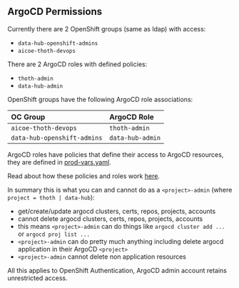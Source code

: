 ## ArgoCD Permissions 
Currently there are 2 OpenShift groups (same as ldap) with access: 
- `data-hub-openshift-admins` 
- `aicoe-thoth-devops`

There are 2 ArgoCD roles with defined policies: 
- `thoth-admin `
- `data-hub-admin`

OpenShift groups have the following ArgoCD role associations:

| OC Group                    | ArgoCD Role      |
|:--------------------------- |:---------------- |
| `aicoe-thoth-devops`        | `thoth-admin`    |
| `data-hub-openshift-admins` | `data-hub-admin` |

ArgoCD roles have policies that define their access to ArgoCD resources, they are defined in [prod-vars.yaml](https://github.com/AICoE/argocd-customization/blob/master/vars/prod-vars.yaml).

Read about how these policies and roles work [here](https://argoproj.github.io/argo-cd/operator-manual/rbac/).

In summary this is what you can and cannot do as a `<project>-admin` (where `project = thoth | data-hub`):

- get/create/update argocd clusters, certs, repos, projects, accounts
- cannot delete argocd clusters, certs, repos, projects, accounts
- this means `<project>-admin` can do things like `argocd cluster add ...` or `argocd proj list ...`
- `<project>-admin` can do pretty much anything including delete argocd application in their ArgoCD `<project>`
- `<project>-admin` cannot delete non application resources

All this applies to OpenShift Authentication, ArgoCD admin account retains unrestricted access. 
